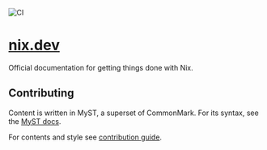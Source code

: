 <img alt="CI"
     src="https://github.com/nix-dot-dev/nix.dev/workflows/CI/badge.svg">

# [nix.dev](https://nix.dev)

Official documentation for getting things done with Nix.

## Contributing

Content is written in MyST, a superset of CommonMark. For its syntax, see the [MyST docs](https://myst-parser.readthedocs.io/en/latest/syntax/typography.html#syntax-core).

For contents and style see [contribution guide](CONTRIBUTING.md).
